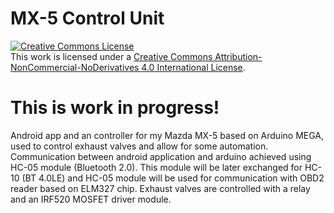 # MX-5 Control Unit
<a rel="license" href="http://creativecommons.org/licenses/by-nc-nd/4.0/"><img alt="Creative Commons License" style="border-width:0" src="https://i.creativecommons.org/l/by-nc-nd/4.0/88x31.png" /></a><br />This work is licensed under a <a rel="license" href="http://creativecommons.org/licenses/by-nc-nd/4.0/">Creative Commons Attribution-NonCommercial-NoDerivatives 4.0 International License</a>.
# This is work in progress!
Android app and an controller for my Mazda MX-5 based on Arduino MEGA, used to control exhaust valves and allow for some automation. Communication between android application and arduino achieved using HC-05 module (Bluetooth 2.0). This module will be later exchanged for HC-10 (BT 4.0LE) and HC-05 module will be used for communication with OBD2 reader based on ELM327 chip.
Exhaust valves are controlled with a relay and an IRF520 MOSFET driver module.
